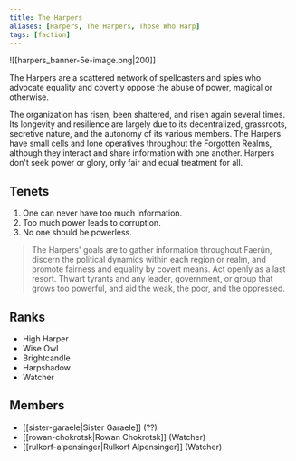 ```yaml
---
title: The Harpers
aliases: [Harpers, The Harpers, Those Who Harp]
tags: [faction]
---
```

![[harpers_banner-5e-image.png|200]]

The Harpers are a scattered network of spellcasters and spies who advocate equality and covertly oppose the abuse of power, magical or otherwise.

The organization has risen, been shattered, and risen again several times. Its longevity and resilience are largely due to its decentralized, grassroots, secretive nature, and the autonomy of its various members. The Harpers have small cells and lone operatives throughout the Forgotten Realms, although they interact and share information with one another. Harpers don't seek power or glory, only fair and equal treatment for all.

## Tenets
1. One can never have too much information.
2. Too much power leads to corruption.
3. No one should be powerless.

> The Harpers' goals are to gather information throughout Faerûn, discern the political dynamics within each region or realm, and promote fairness and equality by covert means. Act openly as a last resort. Thwart tyrants and any leader, government, or group that grows too powerful, and aid the weak, the poor, and the oppressed.

## Ranks
- High Harper
- Wise Owl
- Brightcandle
- Harpshadow
- Watcher

## Members
- [[sister-garaele|Sister Garaele]] (??)
- [[rowan-chokrotsk|Rowan Chokrotsk]] (Watcher)
- [[rulkorf-alpensinger|Rulkorf Alpensinger]] (Watcher)